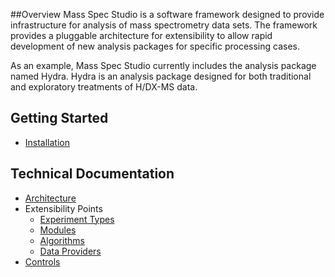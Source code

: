 ##Overview
Mass Spec Studio is a software framework designed to provide infrastructure for analysis of mass spectrometry data sets.  The framework provides a pluggable architecture for extensibility to allow rapid development of new analysis packages for specific processing cases. 

As an example, Mass Spec Studio currently includes the analysis package named Hydra.  Hydra is an analysis package designed for both traditional and exploratory treatments of H/DX-MS data.


## Getting Started
* [Installation](https://github.com/dschriem/MassSpecStudio/wiki/Installation)

## Technical Documentation
* [Architecture](https://github.com/dschriem/MassSpecStudio/wiki/Architecture)
* Extensibility Points
   * [Experiment Types](https://github.com/dschriem/MassSpecStudio/wiki/Experiment-Types)
   * [Modules](https://github.com/dschriem/MassSpecStudio/wiki/Modules)
   * [Algorithms](https://github.com/dschriem/MassSpecStudio/wiki/Algorithms)
   * [Data Providers](https://github.com/dschriem/MassSpecStudio/wiki/Data-Providers)
* [Controls](https://github.com/dschriem/MassSpecStudio/wiki/Controls)